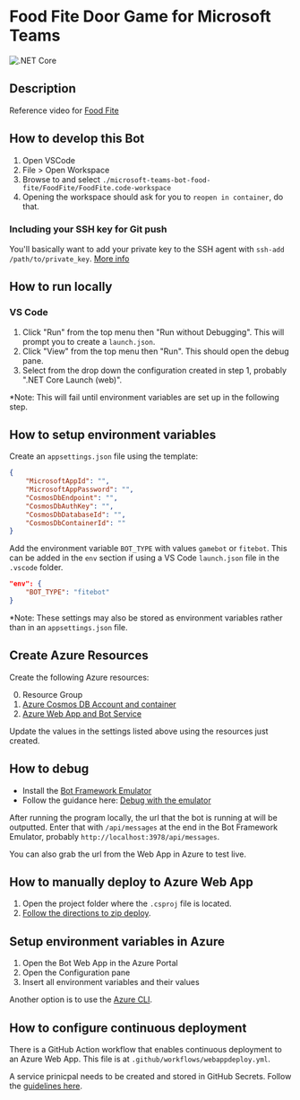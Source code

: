 # Food Fite Door Game for Microsoft Teams

![.NET Core](https://github.com/cse-southeast-devcrew/microsoft-teams-bot-food-fite/workflows/.NET%20Core/badge.svg?branch=main)

## Description

Reference video for [Food Fite](https://youtu.be/cpmsHO9JeCI)

## How to develop this Bot

1. Open VSCode
2. File > Open Workspace
3. Browse to and select `./microsoft-teams-bot-food-fite/FoodFite/FoodFite.code-workspace`
4. Opening the workspace should ask for you to `reopen in container`, do that.

### Including your SSH key for Git push

You'll basically want to add your private key to the SSH agent with `ssh-add /path/to/private_key`. [More info](https://code.visualstudio.com/docs/remote/containers#_using-ssh-keys)

## How to run locally

### VS Code

1. Click "Run" from the top menu then "Run without Debugging". This will prompt you to create a `launch.json`.
2. Click "View" from the top menu then "Run". This should open the debug pane. 
3. Select from the drop down the configuration created in step 1, probably ".NET Core Launch (web)".

*Note: This will fail until environment variables are set up in the following step.

## How to setup environment variables

Create an `appsettings.json` file using the template:

```json
{
    "MicrosoftAppId": "",
    "MicrosoftAppPassword": "",
    "CosmosDbEndpoint": "",
    "CosmosDbAuthKey": "",
    "CosmosDbDatabaseId": "",
    "CosmosDbContainerId": ""
}
```

Add the environment variable `BOT_TYPE` with values `gamebot` or `fitebot`. This can be added in the `env` section if using a VS Code `launch.json` file in the `.vscode` folder.

```json
"env": {
    "BOT_TYPE": "fitebot"
}
```

*Note: These settings may also be stored as environment variables rather than in an `appsettings.json` file.

## Create Azure Resources

Create the following Azure resources:

0. Resource Group
1. [Azure Cosmos DB Account and container](https://docs.microsoft.com/en-us/azure/cosmos-db/create-cosmosdb-resources-portal)
2. [Azure Web App and Bot Service](https://docs.microsoft.com/en-us/azure/bot-service/abs-quickstart?view=azure-bot-service-4.0)

Update the values in the settings listed above using the resources just created.

## How to debug

- Install the [Bot Framework Emulator](https://github.com/Microsoft/BotFramework-Emulator/blob/master/README.md)
- Follow the guidance here: [Debug with the emulator](https://docs.microsoft.com/en-us/azure/bot-service/bot-service-debug-emulator?view=azure-bot-service-4.0&tabs=csharp)

After running the program locally, the url that the bot is running at will be outputted. Enter that with `/api/messages` at the end in the Bot Framework Emulator, probably `http://localhost:3978/api/messages`.

You can also grab the url from the Web App in Azure to test live.

## How to manually deploy to Azure Web App

1. Open the project folder where the `.csproj` file is located.
2. [Follow the directions to zip deploy](https://docs.microsoft.com/en-us/azure/app-service/deploy-zip).

## Setup environment variables in Azure

1. Open the Bot Web App in the Azure Portal
2. Open the Configuration pane
3. Insert all environment variables and their values

Another option is to use the [Azure CLI](https://docs.microsoft.com/en-us/cli/azure/webapp/config/appsettings?view=azure-cli-latest#az_webapp_config_appsettings_set).

## How to configure continuous deployment

There is a GitHub Action workflow that enables continuous deployment to an Azure Web App. This file is at `.github/workflows/webappdeploy.yml`.

A service prinicpal needs to be created and stored in GitHub Secrets. Follow the [guidelines here](https://docs.microsoft.com/en-us/azure/app-service/deploy-github-actions?tabs=userlevel#generate-deployment-credentials).

